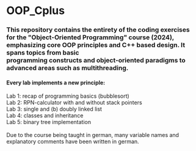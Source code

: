 # OOP_Cplus
<h3>This repository contains the entirety of the coding exercises for the "Object-Oriented Programming" course (2024), emphasizing core OOP principles and C++ based design. It spans topics from basic <br>
  programming constructs and  object-oriented paradigms to advanced areas such as multithreading. </h3>

<h4>Every lab implements a new principle: </h4>
Lab 1: recap of programming basics (bubblesort) <br>
Lab 2: RPN-calculator with and without stack pointers    <br>
Lab 3: single and (b) doubly linked list    <br>
Lab 4: classes and inheritance    <br>
Lab 5: binary tree implementation    <br>
<br>
Due to the course being taught in german, many variable names and explanatory comments have been written in german.
